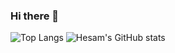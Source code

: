 ### Hi there 👋

![Top Langs](https://github-readme-stats-kappa-lilac-89.vercel.app/api/top-langs/?username=hesamzkr&layout=compact)
![Hesam's GitHub stats](https://github-readme-stats-kappa-lilac-89.vercel.app/api?username=hesamzkr&show_icons=true&theme=radical)

<!--
**hesamzkr/hesamzkr** is a ✨ _special_ ✨ repository because its `README.md` (this file) appears on your GitHub profile.

Here are some ideas to get you started:

- 🔭 I’m currently working on ...
- 🌱 I’m currently learning ...
- 👯 I’m looking to collaborate on ...
- 🤔 I’m looking for help with ...
- 💬 Ask me about ...
- 📫 How to reach me: ...
- 😄 Pronouns: ...
- ⚡ Fun fact: ...
-->
